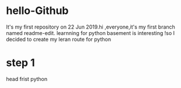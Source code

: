 # hello-Github
It's my first repository on 22 Jun 2019.hi ,everyone,it's my first branch named readme-edit. 
learnning for python basement is interesting !so I decided to create my leran route for python
# step 1
head frist  python 
